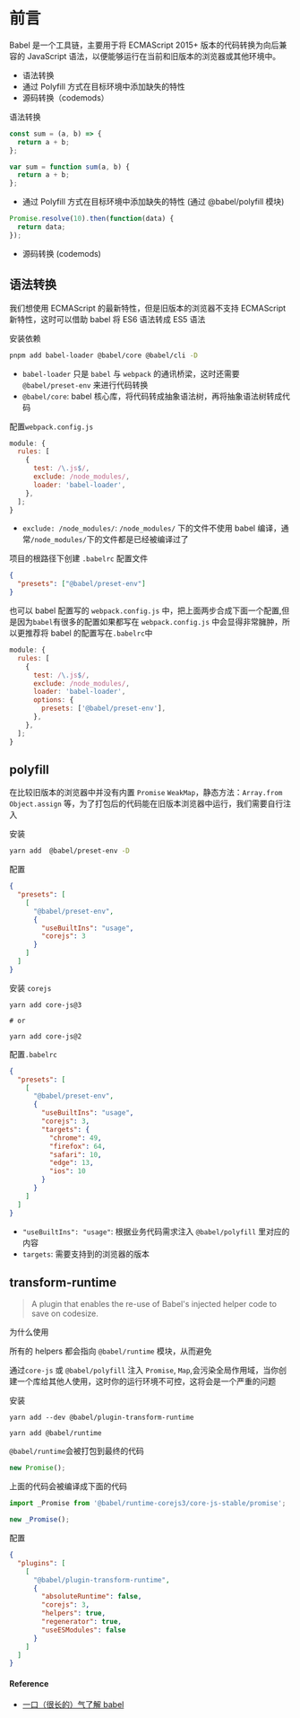 # 前言

Babel 是一个工具链，主要用于将 ECMAScript 2015+ 版本的代码转换为向后兼容的 JavaScript 语法，以便能够运行在当前和旧版本的浏览器或其他环境中。

- 语法转换
- 通过 Polyfill 方式在目标环境中添加缺失的特性
- 源码转换（codemods）

语法转换

```js
const sum = (a, b) => {
  return a + b;
};

var sum = function sum(a, b) {
  return a + b;
};
```

- 通过 Polyfill 方式在目标环境中添加缺失的特性 (通过 @babel/polyfill 模块)

```js
Promise.resolve(10).then(function(data) {
  return data;
});
```

- 源码转换 (codemods)

## 语法转换

我们想使用 ECMAScript 的最新特性，但是旧版本的浏览器不支持 ECMAScript 新特性，这时可以借助 babel 将 ES6 语法转成 ES5 语法

安装依赖

```bash
pnpm add babel-loader @babel/core @babel/cli -D
```

- `babel-loader` 只是 `babel` 与 `webpack` 的通讯桥梁，这时还需要 `@babel/preset-env` 来进行代码转换
- `@babel/core`: babel 核心库，将代码转成抽象语法树，再将抽象语法树转成代码

配置`webpack.config.js`

```js
module: {
  rules: [
    {
      test: /\.js$/,
      exclude: /node_modules/,
      loader: 'babel-loader',
    },
  ];
}
```

- `exclude: /node_modules/`: `/node_modules/` 下的文件不使用 babel 编译，通常`/node_modules/`下的文件都是已经被编译过了

项目的根路径下创建 `.babelrc` 配置文件

```json
{
  "presets": ["@babel/preset-env"]
}
```

也可以 babel 配置写的 `webpack.config.js` 中，把上面两步合成下面一个配置,但是因为`babel`有很多的配置如果都写在 `webpack.config.js` 中会显得非常臃肿，所以更推荐将 babel 的配置写在`.babelrc`中

```js
module: {
  rules: [
    {
      test: /\.js$/,
      exclude: /node_modules/,
      loader: 'babel-loader',
      options: {
        presets: ['@babel/preset-env'],
      },
    },
  ];
}
```

## polyfill

在比较旧版本的浏览器中并没有内置 `Promise` `WeakMap`，静态方法：`Array.from` `Object.assign` 等，为了打包后的代码能在旧版本浏览器中运行，我们需要自行注入

安装

```bash
yarn add  @babel/preset-env -D
```

配置

```json
{
  "presets": [
    [
      "@babel/preset-env",
      {
        "useBuiltIns": "usage",
        "corejs": 3
      }
    ]
  ]
}
```

安装 `corejs`

```shell
yarn add core-js@3

# or

yarn add core-js@2
```

配置`.babelrc`

```json
{
  "presets": [
    [
      "@babel/preset-env",
      {
        "useBuiltIns": "usage",
        "corejs": 3,
        "targets": {
          "chrome": 49,
          "firefox": 64,
          "safari": 10,
          "edge": 13,
          "ios": 10
        }
      }
    ]
  ]
}
```

- `"useBuiltIns": "usage"`: 根据业务代码需求注入 `@babel/polyfill` 里对应的内容
- `targets`: 需要支持到的浏览器的版本

## transform-runtime

> A plugin that enables the re-use of Babel's injected helper code to save on codesize.

为什么使用

所有的 helpers 都会指向 `@babel/runtime` 模块，从而避免

通过`core-js` 或 `@babel/polyfill` 注入 `Promise`, `Map`,会污染全局作用域，当你创建一个库给其他人使用，这时你的运行环境不可控，这将会是一个严重的问题

安装

```shell
yarn add --dev @babel/plugin-transform-runtime

yarn add @babel/runtime
```

`@babel/runtime`会被打包到最终的代码

```js
new Promise();
```

上面的代码会被编译成下面的代码

```js
import _Promise from '@babel/runtime-corejs3/core-js-stable/promise';

new _Promise();
```

配置

```json
{
  "plugins": [
    [
      "@babel/plugin-transform-runtime",
      {
        "absoluteRuntime": false,
        "corejs": 3,
        "helpers": true,
        "regenerator": true,
        "useESModules": false
      }
    ]
  ]
}
```

#### Reference

- [一口（很长的）气了解 babel](https://zhuanlan.zhihu.com/p/43249121)
